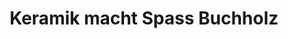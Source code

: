 ---
title: "Keramik macht Spass Buchholz"
url: /buchholz-in-der-nordheide/keramik-macht-spass-buchholz/
shop: Kunst
---